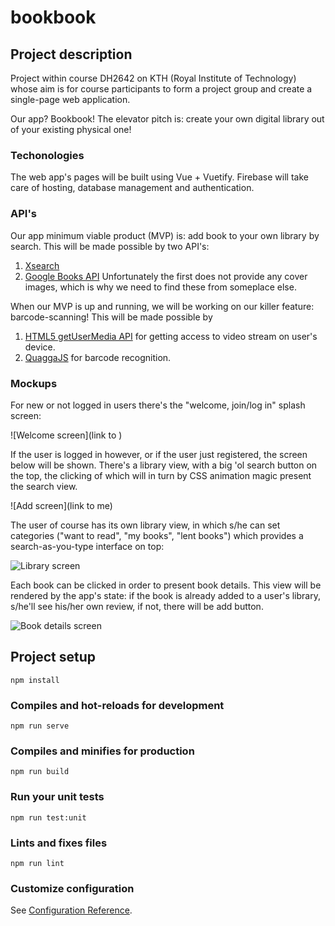 # bookbook

## Project description
Project within course DH2642 on KTH (Royal Institute of Technology) whose aim is for course participants to form a project group and create a single-page web application. 

Our app? Bookbook! The elevator pitch is: create your own digital library out of your existing physical one!

### Techonologies
The web app's pages will be built using Vue + Vuetify. Firebase will take care of hosting, database management and authentication. 

### API's
Our app minimum viable product (MVP) is: add book to your own library by search. This will be made possible by two API's: 
1. [Xsearch](http://librishelp.libris.kb.se/help/xsearch_swe.jsp) 
2. [Google Books API](https://developers.google.com/books/)
Unfortunately the first does not provide any cover images, which is why we need to find these from someplace else. 

When our MVP is up and running, we will be working on our killer feature: barcode-scanning! This will be made possible by 

1. [HTML5 getUserMedia API](https://developer.mozilla.org/en-US/docs/Web/API/MediaDevices/getUserMedia) for getting access to video stream on user's device.
2. [QuaggaJS](https://serratus.github.io/quaggaJS/) for barcode recognition. 

### Mockups
For new or not logged in users there's the "welcome, join/log in" splash screen: 

![Welcome screen](link to )

If the user is logged in however, or if the user just registered, the screen below will be shown. There's a library view, with a big 'ol search button on the top, the clicking of which will in turn by CSS animation magic present the search view.  

![Add screen](link to me)

The user of course has its own library view, in which s/he can set categories ("want to read", "my books", "lent books") which provides a search-as-you-type interface on top: 

![Library screen](link)

Each book can be clicked in order to present book details. This view will be rendered by the app's state: if the book is already added to a user's library, s/he'll see his/her own review, if not, there will be add button. 

![Book details screen](link)

## Project setup
```
npm install
```

### Compiles and hot-reloads for development
```
npm run serve
```

### Compiles and minifies for production
```
npm run build
```

### Run your unit tests
```
npm run test:unit
```

### Lints and fixes files
```
npm run lint
```

### Customize configuration
See [Configuration Reference](https://cli.vuejs.org/config/).
